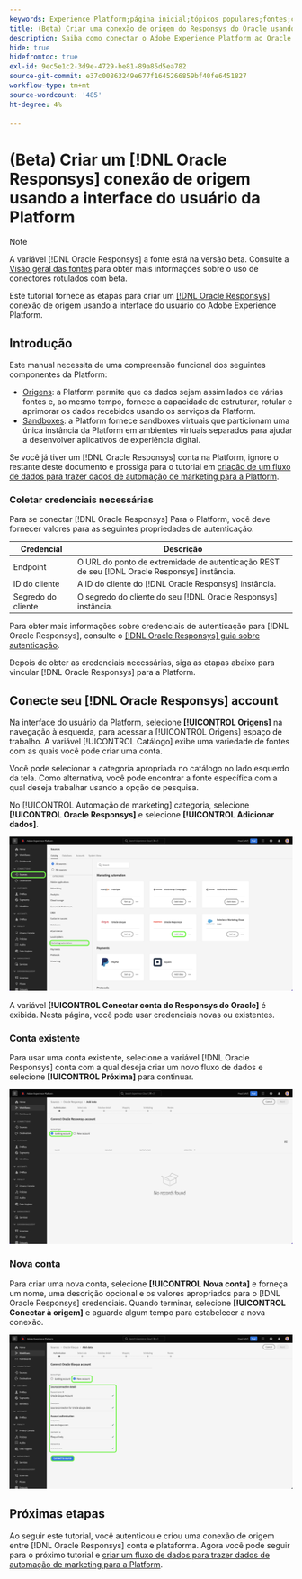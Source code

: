 ```yaml
---
keywords: Experience Platform;página inicial;tópicos populares;fontes;conectores;oracle;
title: (Beta) Criar uma conexão de origem do Responsys do Oracle usando a interface do usuário da plataforma
description: Saiba como conectar o Adobe Experience Platform ao Oracle Responsys usando a interface do usuário da plataforma.
hide: true
hidefromtoc: true
exl-id: 9ec5e1c2-3d9e-4729-be81-89a85d5ea782
source-git-commit: e37c00863249e677f1645266859bf40fe6451827
workflow-type: tm+mt
source-wordcount: '485'
ht-degree: 4%

---
```


# (Beta) Criar um [!DNL Oracle Responsys] conexão de origem usando a interface do usuário da Platform

>[!NOTE]
>
>A variável [!DNL Oracle Responsys] a fonte está na versão beta. Consulte a [Visão geral das fontes](../../../../home.md#terms-and-conditions) para obter mais informações sobre o uso de conectores rotulados com beta.

Este tutorial fornece as etapas para criar um [[!DNL Oracle Responsys]](../../../../connectors/marketing-automation/oracle-responsys.md) conexão de origem usando a interface do usuário do Adobe Experience Platform.

## Introdução

Este manual necessita de uma compreensão funcional dos seguintes componentes da Platform:

* [Origens](../../../../home.md): a Platform permite que os dados sejam assimilados de várias fontes e, ao mesmo tempo, fornece a capacidade de estruturar, rotular e aprimorar os dados recebidos usando os serviços da Platform.
* [Sandboxes](../../../../../sandboxes/home.md): a Platform fornece sandboxes virtuais que particionam uma única instância da Platform em ambientes virtuais separados para ajudar a desenvolver aplicativos de experiência digital.

Se você já tiver um [!DNL Oracle Responsys] conta na Platform, ignore o restante deste documento e prossiga para o tutorial em [criação de um fluxo de dados para trazer dados de automação de marketing para a Platform](../../dataflow/marketing-automation.md).

### Coletar credenciais necessárias

Para se conectar [!DNL Oracle Responsys] Para o Platform, você deve fornecer valores para as seguintes propriedades de autenticação:

| Credencial | Descrição |
| --- | --- |
| Endpoint | O URL do ponto de extremidade de autenticação REST de seu [!DNL Oracle Responsys] instância. |
| ID do cliente | A ID do cliente do [!DNL Oracle Responsys] instância. |
| Segredo do cliente | O segredo do cliente do seu [!DNL Oracle Responsys] instância. |

Para obter mais informações sobre credenciais de autenticação para [!DNL Oracle Responsys], consulte o [[!DNL Oracle Responsys] guia sobre autenticação](https://docs.oracle.com/en/cloud/saas/marketing/responsys-develop/API/GetStarted/authentication.htm).

Depois de obter as credenciais necessárias, siga as etapas abaixo para vincular [!DNL Oracle Responsys] para a Platform.

## Conecte seu [!DNL Oracle Responsys] account

Na interface do usuário da Platform, selecione **[!UICONTROL Origens]** na navegação à esquerda, para acessar a [!UICONTROL Origens] espaço de trabalho. A variável [!UICONTROL Catálogo] exibe uma variedade de fontes com as quais você pode criar uma conta.

Você pode selecionar a categoria apropriada no catálogo no lado esquerdo da tela. Como alternativa, você pode encontrar a fonte específica com a qual deseja trabalhar usando a opção de pesquisa.

No [!UICONTROL Automação de marketing] categoria, selecione **[!UICONTROL Oracle Responsys]** e selecione **[!UICONTROL Adicionar dados]**.

![O catálogo de origens da Adobe Experience Platform com a origem do Responsys do Oracle realçada.](../../../../images/tutorials/create/oracle-responsys/catalog.png)

A variável **[!UICONTROL Conectar conta do Responsys do Oracle]** é exibida. Nesta página, você pode usar credenciais novas ou existentes.

### Conta existente

Para usar uma conta existente, selecione a variável [!DNL Oracle Responsys] conta com a qual deseja criar um novo fluxo de dados e selecione **[!UICONTROL Próxima]** para continuar.

![A tela de autenticação de conta existente para o Oracle Responsys.](../../../../images/tutorials/create/oracle-responsys/existing.png)

### Nova conta

Para criar uma nova conta, selecione **[!UICONTROL Nova conta]** e forneça um nome, uma descrição opcional e os valores apropriados para o [!DNL Oracle Responsys] credenciais. Quando terminar, selecione **[!UICONTROL Conectar à origem]** e aguarde algum tempo para estabelecer a nova conexão.

![A tela de autenticação da nova conta do Oracle Responsys.](../../../../images/tutorials/create/oracle-eloqua/new.png)

## Próximas etapas

Ao seguir este tutorial, você autenticou e criou uma conexão de origem entre [!DNL Oracle Responsys] conta e plataforma. Agora você pode seguir para o próximo tutorial e [criar um fluxo de dados para trazer dados de automação de marketing para a Platform](../../dataflow/marketing-automation.md).
